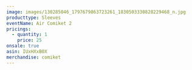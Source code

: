 ```yaml
---
image: images/130285046_1797679863723261_1830503330828229468_n.jpg
producttype: Sleeves
eventName: Air Comiket 2
pricings:
  - quantity: 1
    price: 25
onsale: true
asin: IUxHXxB0X
merchandise: comiket
---
```

